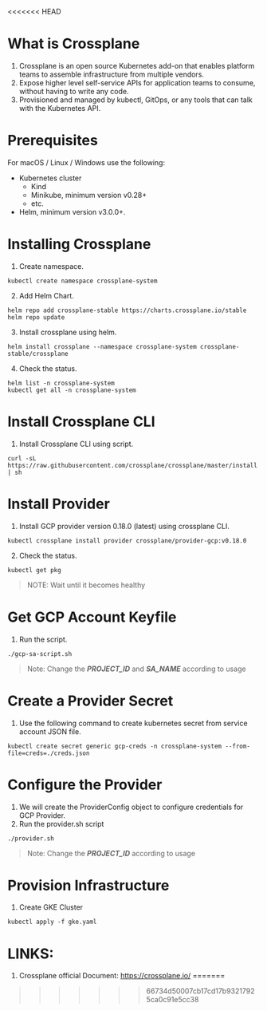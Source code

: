 <<<<<<< HEAD
# What is Crossplane 
1. Crossplane is an open source Kubernetes add-on that enables platform teams to assemble infrastructure from multiple vendors.
2. Expose higher level self-service APIs for application teams to consume, without having to write any code.
3. Provisioned and managed by kubectl, GitOps, or any tools that can talk with the Kubernetes API.

# Prerequisites
For macOS / Linux / Windows use the following:
- Kubernetes cluster
    - Kind
    - Minikube, minimum version v0.28+
    - etc.
- Helm, minimum version v3.0.0+.

# Installing Crossplane

1. Create namespace.
```
kubectl create namespace crossplane-system
```
2. Add Helm Chart.
```
helm repo add crossplane-stable https://charts.crossplane.io/stable
helm repo update
```
3. Install crossplane using helm.
```
helm install crossplane --namespace crossplane-system crossplane-stable/crossplane
```
4. Check the status.
```
helm list -n crossplane-system
kubectl get all -n crossplane-system
``` 
# Install Crossplane CLI

1. Install Crossplane CLI using script.
```
curl -sL https://raw.githubusercontent.com/crossplane/crossplane/master/install.sh | sh
```
# Install Provider

1. Install GCP provider version 0.18.0 (latest)  using crossplane CLI.
```
kubectl crossplane install provider crossplane/provider-gcp:v0.18.0
```
2. Check the status.
```
kubectl get pkg
```
> NOTE: Wait until it becomes healthy

# Get GCP Account Keyfile

1. Run the script.
```
./gcp-sa-script.sh
```
> Note: Change the ***PROJECT_ID*** and ***SA_NAME*** according to usage 

# Create a Provider Secret

1. Use the following command to create kubernetes secret from service account JSON file. 
```
kubectl create secret generic gcp-creds -n crossplane-system --from-file=creds=./creds.json
```
# Configure the Provider

1. We will create the ProviderConfig object to configure credentials for GCP Provider.
2. Run the provider.sh script
```
./provider.sh
```
> Note: Change the ***PROJECT_ID*** according to usage

# Provision Infrastructure

1. Create GKE Cluster
```
kubectl apply -f gke.yaml
```

# LINKS:

1. Crossplane official Document: https://crossplane.io/
=======
>>>>>>> 66734d50007cb17cd17b93217925ca0c91e5cc38

